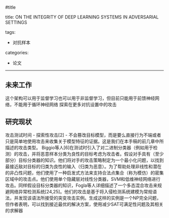#title

title: ON THE INTEGRITY OF DEEP LEARNING SYSTEMS IN ADVERSARIAL SETTINGS

tags:
- 对抗样本

categories:
- 论文

------

## 未来工作

这个架构可以用于监督学习也可以用于非监督学习，但目前只能用于前馈神经网络，不能用于循环神经网络
探索在更多对抗设置中的攻击

<!--more-->

## 研究现状
攻击测试时间 - 探索性攻击[2] - 不会篡改目标模型，而是要么直接行为不端或者只是简单地使用攻击来收集关于模型特征的证据。这是我们在本手稿的前几章中所描述的攻击类型。 Biggio等人[6]在测试时引入了对二进制分类器（例如用于检测）的攻击，并将恶意样本分类为良性的目标考虑为攻击者。假设对手具有（至少部分）目标分类器的知识。他们将对手的攻击策略制定为一个最小化问题，以找到最接近敌对目标的归类为良性的输入（归类为恶意）。为了帮助处理非线性和潜在的非凸性问题，他们使用了一种启发式方法来支持合法点集合（称为模仿）的密集区域中的攻击点。他们使用单个隐藏层对线性分类器，SVM和低维神经网络进行攻击。同样假设目标分类器的知识，Fogla等人详细描述了一个多态混合攻击来规避网络异常检测系统[24,25]。他们的攻击是基于将入侵检测系统建模为常规语法，并发现该语法所接受的突变攻击实例。生成这样的实例是一个NP完全问题，但作者表明，可以找到接近最优的解决方案，使用减少SAT可满足性问题及其相关的求解器